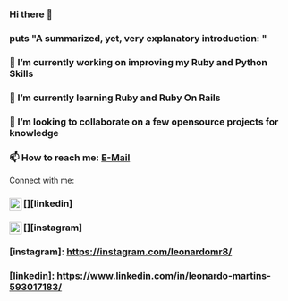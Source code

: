 ### Hi there 👋

<!--
**leonardomrDev/leonardomrDev** is a ✨ _special_ ✨ repository because its `README.md` (this file) appears on your GitHub profile.
-->

### puts "A summarized, yet, very explanatory introduction: "

### 🔭 I’m currently working on improving my Ruby and Python Skills
### 🌱 I’m currently learning Ruby and Ruby On Rails
### 👯 I’m looking to collaborate on a few opensource projects for knowledge
### 📫 How to reach me: [E-Mail](mailto:leonardomr@protonmail.com?subject=[GitHub]%20Leonardo%20Martins)


 Connect with me:

### [<img align="left" alt="leonardo-martins | LinkedIn" width="22px" src="https://cdn.jsdelivr.net/npm/simple-icons@v3/icons/linkedin.svg" />][linkedin]
### [<img align="left" alt="leonardomr8 | Instagram" width="22px" src="https://cdn.jsdelivr.net/npm/simple-icons@v3/icons/instagram.svg" />][instagram]
### [instagram]: https://instagram.com/leonardomr8/
### [linkedin]: https://www.linkedin.com/in/leonardo-martins-593017183/
